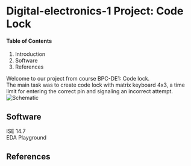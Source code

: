 # Digital-electronics-1 Project: Code Lock

#### Table of Contents
1. Introduction <br/>
2. Software <br/>
3. References <br/>


Welcome to our project from course BPC-DE1: Code lock. <br/>
The main task was to create code lock with matrix keyboard 4x3, a time limit for entering the correct pin and signaling an incorrect attempt.
![Schematic](https://https://github.com/xmajnu00/Digital-electronics-1/Labs/Project-Code_Lock/schematic.png)

## Software
ISE 14.7 <br/>
EDA Playground
## References
